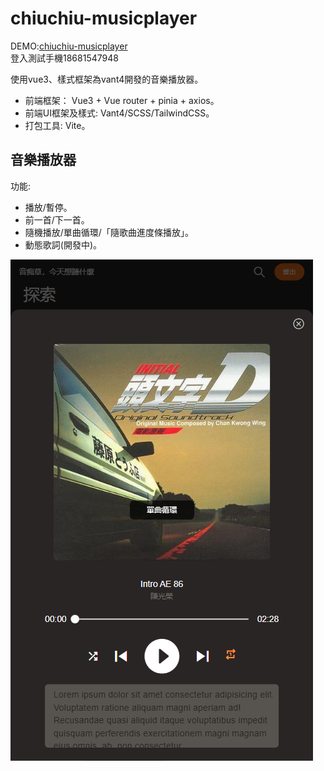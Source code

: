 # chiuchiu-musicplayer

DEMO:[chiuchiu-musicplayer](https://dashuchiu.github.io/demo2/#/main)  
登入測試手機18681547948

使用vue3、樣式框架為vant4開發的音樂播放器。
+ 前端框架： Vue3 + Vue router + pinia + axios。  
+ 前端UI框架及樣式: Vant4/SCSS/TailwindCSS。  
+ 打包工具: Vite。

## 音樂播放器

功能:  
+ 播放/暫停。
+ 前一首/下一首。
+ 隨機播放/單曲循環/「隨歌曲進度條播放」。
+ 動態歌詞(開發中)。     
      
![img](./src/assets/img/readme_pic01.png)

